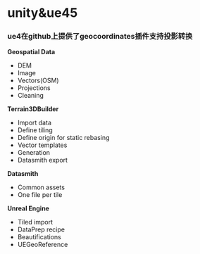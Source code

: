 # unity&ue45









### ue4在github上提供了geocoordinates插件支持投影转换



**Geospatial Data**

+ DEM
+ Image
+ Vectors(OSM)
+ Projections
+ Cleaning

**Terrain3DBuilder**

+ Import data
+ Define tiling
+ Define origin for static rebasing
+ Vector templates
+ Generation
+ Datasmith export 

**Datasmith**

+ Common assets
+ One file per tile

**Unreal Engine**

+ Tiled import 
+ DataPrep recipe
+ Beautifications
+ UEGeoReference
